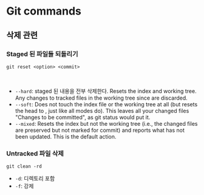 # Git commands

## 삭제 관련

### Staged 된 파일들 되돌리기

`git reset <option> <commit>`

**<option>**
  - `--hard`: staged 된 내용을 전부 삭제한다. Resets the index and working tree. Any changes to tracked files in the working tree since <commit> are discarded.
  - `--soft`: Does not touch the index file or the working tree at all (but resets the head to <commit>, just like all modes do). This leaves all your changed files "Changes to be committed", as git
               status would put it.
  - `--mixed`: Resets the index but not the working tree (i.e., the changed files are preserved but not marked for commit) and reports what has not been updated. This is the default action.
  
### Untracked 파일 삭제
  
`git clean -rd`
  - `-d`: 디렉토리 포함
  - `-f`: 강제
